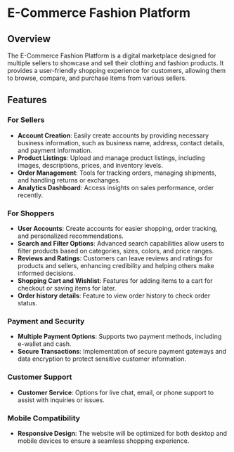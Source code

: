 # E-Commerce Fashion Platform

## Overview

The E-Commerce Fashion Platform is a digital marketplace designed for multiple sellers to showcase and sell their clothing and fashion products. It provides a user-friendly shopping experience for customers, allowing them to browse, compare, and purchase items from various sellers.

## Features

### For Sellers
- **Account Creation**: Easily create accounts by providing necessary business information, such as business name, address, contact details, and payment information.
- **Product Listings**: Upload and manage product listings, including images, descriptions, prices, and inventory levels.
- **Order Management**: Tools for tracking orders, managing shipments, and handling returns or exchanges.
- **Analytics Dashboard**: Access insights on sales performance, order recently.

### For Shoppers
- **User Accounts**: Create accounts for easier shopping, order tracking, and personalized recommendations.
- **Search and Filter Options**: Advanced search capabilities allow users to filter products based on categories, sizes, colors, and price ranges.
- **Reviews and Ratings**: Customers can leave reviews and ratings for products and sellers, enhancing credibility and helping others make informed decisions.
- **Shopping Cart and Wishlist**: Features for adding items to a cart for checkout or saving items for later.
- **Order history details**: Feature to view order history to check order status.

### Payment and Security
- **Multiple Payment Options**: Supports two payment methods, including e-wallet and cash.
- **Secure Transactions**: Implementation of secure payment gateways and data encryption to protect sensitive customer information.

### Customer Support
- **Customer Service**: Options for live chat, email, or phone support to assist with inquiries or issues.

### Mobile Compatibility
- **Responsive Design**: The website will be optimized for both desktop and mobile devices to ensure a seamless shopping experience.

